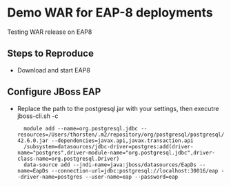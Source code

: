 # Demo WAR for EAP-8 deployments
Testing WAR release on EAP8

## Steps to Reproduce
- Download and start EAP8

## Configure JBoss EAP
- Replace the path to the postgresql.jar with your settings, then executre jboss-cli.sh -c

		module add --name=org.postgresql.jdbc --resources=/Users/thorsten/.m2/repository/org/postgresql/postgresql/42.6.0/postgresql-42.6.0.jar --dependencies=javax.api,javax.transaction.api
		/subsystem=datasources/jdbc-driver=postgres:add(driver-name="postgres",driver-module-name="org.postgresql.jdbc",driver-class-name=org.postgresql.Driver)
		data-source add --jndi-name=java:jboss/datasources/EapDs --name=EapDs --connection-url=jdbc:postgresql://localhost:30016/eap --driver-name=postgres --user-name=eap --password=eap
		

